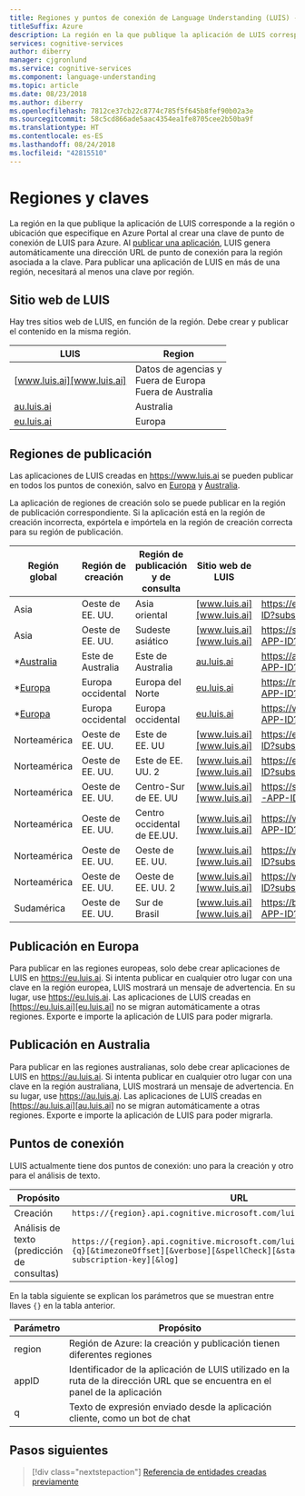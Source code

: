 ```yaml
---
title: Regiones y puntos de conexión de Language Understanding (LUIS) - Azure - Cognitive Services LUIS | Microsoft Docs
titleSuffix: Azure
description: La región en la que publique la aplicación de LUIS corresponde a la región o ubicación que especifique en Azure Portal al crear una clave de punto de conexión de LUIS para Azure. Al publicar una aplicación, LUIS genera automáticamente una dirección URL de punto de conexión para la región asociada a la clave. Para publicar una aplicación de LUIS en más de una región, necesitará al menos una clave por región.
services: cognitive-services
author: diberry
manager: cjgronlund
ms.service: cognitive-services
ms.component: language-understanding
ms.topic: article
ms.date: 08/23/2018
ms.author: diberry
ms.openlocfilehash: 7812ce37cb22c8774c785f5f645b8fef90b02a3e
ms.sourcegitcommit: 58c5cd866ade5aac4354ea1fe8705cee2b50ba9f
ms.translationtype: HT
ms.contentlocale: es-ES
ms.lasthandoff: 08/24/2018
ms.locfileid: "42815510"
---
```

# <a name="regions-and-keys"></a>Regiones y claves

La región en la que publique la aplicación de LUIS corresponde a la región o ubicación que especifique en Azure Portal al crear una clave de punto de conexión de LUIS para Azure. Al [publicar una aplicación](./luis-how-to-publish-app.md), LUIS genera automáticamente una dirección URL de punto de conexión para la región asociada a la clave. Para publicar una aplicación de LUIS en más de una región, necesitará al menos una clave por región. 

## <a name="luis-website"></a>Sitio web de LUIS
Hay tres sitios web de LUIS, en función de la región. Debe crear y publicar el contenido en la misma región. 

|LUIS|Region|
|--|--|
|[www.luis.ai][www.luis.ai]|Datos de agencias y<br>Fuera de Europa<br>Fuera de Australia|
|[au.luis.ai][au.luis.ai]|Australia|
|[eu.luis.ai][eu.luis.ai]|Europa|


## <a name="publishing-regions"></a>Regiones de publicación

Las aplicaciones de LUIS creadas en https://www.luis.ai se pueden publicar en todos los puntos de conexión, salvo en [Europa](#publishing-to-europe) y [Australia](#publishing-to-australia). 

La aplicación de regiones de creación solo se puede publicar en la región de publicación correspondiente. Si la aplicación está en la región de creación incorrecta, expórtela e impórtela en la región de creación correcta para su región de publicación. 

 Región global | Región de creación | Región de publicación y de consulta   |   Sitio web de LUIS | Formato de dirección URL de punto de conexión   |
|-----|------|------|------|------|
| Asia | Oeste de EE. UU.| Asia oriental     | [www.luis.ai][www.luis.ai] |  https://eastasia.api.cognitive.microsoft.com/luis/v2.0/apps/YOUR-APP-ID?subscription-key=YOUR-SUBSCRIPTION-KEY   |
| Asia | Oeste de EE. UU.| Sudeste asiático     | [www.luis.ai][www.luis.ai] |   https://southeastasia.api.cognitive.microsoft.com/luis/v2.0/apps/YOUR-APP-ID?subscription-key=YOUR-SUBSCRIPTION-KEY   |
| *[Australia](#publishing-to-australia) | Este de Australia| Este de Australia     |   [au.luis.ai][au.luis.ai] | https://australiaeast.api.cognitive.microsoft.com/luis/v2.0/apps/YOUR-APP-ID?subscription-key=YOUR-SUBSCRIPTION-KEY   |
| *[Europa](#publishing-to-europe)| Europa occidental| Europa del Norte     | [eu.luis.ai][eu.luis.ai]|  https://northeurope.api.cognitive.microsoft.com/luis/v2.0/apps/YOUR-APP-ID?subscription-key=YOUR-SUBSCRIPTION-KEY   | 
| *[Europa](#publishing-to-europe) | Europa occidental| Europa occidental     | [eu.luis.ai][eu.luis.ai]|  https://westeurope.api.cognitive.microsoft.com/luis/v2.0/apps/YOUR-APP-ID?subscription-key=YOUR-SUBSCRIPTION-KEY   | 
| Norteamérica | Oeste de EE. UU. | Este de EE. UU      |[www.luis.ai][www.luis.ai] |   https://eastus.api.cognitive.microsoft.com/luis/v2.0/apps/YOUR-APP-ID?subscription-key=YOUR-SUBSCRIPTION-KEY   |
| Norteamérica | Oeste de EE. UU. | Este de EE. UU. 2     | [www.luis.ai][www.luis.ai] |  https://eastus2.api.cognitive.microsoft.com/luis/v2.0/apps/YOUR-APP-ID?subscription-key=YOUR-SUBSCRIPTION-KEY   |
| Norteamérica | Oeste de EE. UU. | Centro-Sur de EE. UU     | [www.luis.ai][www.luis.ai] |  https://southcentralus.api.cognitive.microsoft.com/luis/v2.0/apps/YOUR-APP-ID?subscription-key=YOUR-SUBSCRIPTION-KEY   | 
| Norteamérica | Oeste de EE. UU. | Centro occidental de EE.UU.     |[www.luis.ai][www.luis.ai] |  https://westcentralus.api.cognitive.microsoft.com/luis/v2.0/apps/YOUR-APP-ID?subscription-key=YOUR-SUBSCRIPTION-KEY   |
| Norteamérica | Oeste de EE. UU. | Oeste de EE. UU. |  [www.luis.ai][www.luis.ai] | https://westus.api.cognitive.microsoft.com/luis/v2.0/apps/YOUR-APP-ID?subscription-key=YOUR-SUBSCRIPTION-KEY  |
| Norteamérica | Oeste de EE. UU. | Oeste de EE. UU. 2    | [www.luis.ai][www.luis.ai] |  https://westus2.api.cognitive.microsoft.com/luis/v2.0/apps/YOUR-APP-ID?subscription-key=YOUR-SUBSCRIPTION-KEY  |
| Sudamérica | Oeste de EE. UU. | Sur de Brasil     | [www.luis.ai][www.luis.ai] |  https://brazilsouth.api.cognitive.microsoft.com/luis/v2.0/apps/YOUR-APP-ID?subscription-key=YOUR-SUBSCRIPTION-KEY   |

## <a name="publishing-to-europe"></a>Publicación en Europa

Para publicar en las regiones europeas, solo debe crear aplicaciones de LUIS en https://eu.luis.ai. Si intenta publicar en cualquier otro lugar con una clave en la región europea, LUIS mostrará un mensaje de advertencia. En su lugar, use https://eu.luis.ai. Las aplicaciones de LUIS creadas en [https://eu.luis.ai][eu.luis.ai] no se migran automáticamente a otras regiones. Exporte e importe la aplicación de LUIS para poder migrarla.

## <a name="publishing-to-australia"></a>Publicación en Australia

Para publicar en las regiones australianas, solo debe crear aplicaciones de LUIS en https://au.luis.ai. Si intenta publicar en cualquier otro lugar con una clave en la región australiana, LUIS mostrará un mensaje de advertencia. En su lugar, use https://au.luis.ai. Las aplicaciones de LUIS creadas en [https://au.luis.ai][au.luis.ai] no se migran automáticamente a otras regiones. Exporte e importe la aplicación de LUIS para poder migrarla.

## <a name="endpoints"></a>Puntos de conexión

LUIS actualmente tiene dos puntos de conexión: uno para la creación y otro para el análisis de texto.

|Propósito|URL|
|--|--|
|Creación|`https://{region}.api.cognitive.microsoft.com/luis/api/v2.0/apps/{appID}/`|
|Análisis de texto (predicción de consultas)|`https://{region}.api.cognitive.microsoft.com/luis/v2.0/apps/{appId}?q={q}[&timezoneOffset][&verbose][&spellCheck][&staging][&bing-spell-check-subscription-key][&log]`|

En la tabla siguiente se explican los parámetros que se muestran entre llaves `{}` en la tabla anterior.

|Parámetro|Propósito|
|--|--|
|region|Región de Azure: la creación y publicación tienen diferentes regiones|
|appID|Identificador de la aplicación de LUIS utilizado en la ruta de la dirección URL que se encuentra en el panel de la aplicación|
|q|Texto de expresión enviado desde la aplicación cliente, como un bot de chat|


## <a name="next-steps"></a>Pasos siguientes

> [!div class="nextstepaction"]
> [Referencia de entidades creadas previamente](./luis-reference-prebuilt-entities.md)

 [www.luis.ai]: https://www.luis.ai
 [au.luis.ai]: https://au.luis.ai
 [eu.luis.ai]: https://eu.luis.ai